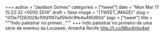 
+++
author = "Jaydson Gomes"
categories = ["tweet"]
date = "Mon Mar 17 15:22:32 +0000 2014"
draft = false
image = "{TWEET_IMAGE}"
slug = "d13e71293028c10fd1f47a45fe0c9fe4a46fd90d"
tags = ["tweet"]
title = """Indo palestrar no primeir..."""
+++
Indo palestrar no primeiro de uma série de eventos da Locaweb. Amanhã Recife http://t.co/Mbx4mto4wI
